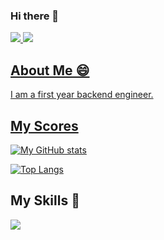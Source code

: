 ### Hi there 👋
<p align="left">
  <a href="https://github.com/urakawa-jinsei">
    <img src="https://komarev.com/ghpvc/?username=urakawa-jinsei&color=brightgreen&label=Profile+Views">
  </a> 
  <a href="https://zenn.dev/urakawa_jinsei">  
    <img src="https://badgen.org/img/zenn/urakawa_jinsei/followers?style=flat">
</p>

## About Me 😄

I am a first year backend engineer.

## My Scores

![My GitHub stats](https://github-readme-stats.vercel.app/api?username=urakawa-jinsei&show_icons=true&theme=vue-dark)

[![Top Langs](https://github-readme-stats.vercel.app/api/top-langs/?username=urakawa-jinsei&layout=compact&theme=vue-dark)](https://github.com/anuraghazra/github-readme-stats)

## My Skills 🩷

<img src="https://skillicons.dev/icons?i=go,java,html,css">

<!--
**urakawa-jinsei/urakawa-jinsei** is a ✨ _special_ ✨ repository because its `README.md` (this file) appears on your GitHub profile.

Here are some ideas to get you started:

- 🔭 I’m currently working on ...
- 🌱 I’m currently learning ...
- 👯 I’m looking to collaborate on ...
- 🤔 I’m looking for help with ...
- 💬 Ask me about ...
- 📫 How to reach me: ...
- 😄 Pronouns: ...
- ⚡ Fun fact: ...
-->
